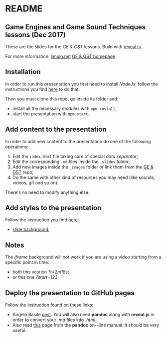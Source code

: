 # README

## Game Engines and Game Sound Techniques lessons (Dec 2017)

These are the slides for the _GE & GST_ lessons. Build with [reveal.js](https://github.com/hakimel/reveal.js).

For more information:
[limulo.net](http://www.limulo.net/)
[GE & GST homepage](https://limulo.github.io/game-sound-sae2017/)

## Installation

In order to run this presentation you first need to install _NodeJs_: follow the instructions you find [here](http://www.limulo.net/wiki/index.php?title=Reveal.js) to do that.

Then you must clone this repo, go inside its folder and:
* install all the necessary _modules_ with `npm install`;
* start the presentation with `npm start`.

## Add content to the presentation

In order to add new content to the presentation do one of the following operations:

1. Edit the `index.html` file taking care of special _data separator_;
2. Edit the corresponding `.md` files inside the `_slides` folder;
3. Add new images inside the `_images` folder or link them from the [GE & GST](https://github.com/Limulo/game-sound-sae2017) repo;
4. Do the same with other kind of resources you may need (like sounds, videos, gif and so on).

There's no need to modify anything else.

## Add styles to the presentation

Follow the instruction you find [here](https://github.com/hakimel/reveal.js#instructions):
* [slide background](https://github.com/hakimel/reveal.js#slide-backgrounds);

## Notes

The _iframe_ background will not work if you are using a video starting from a specific point in time:
* both this vesrion _?t=2m18s_;
* or this one _?start=123_;

## Deploy the presentation to GitHub pages

Follow the instruction found on these links:
* Angelo Basile [post](http://anbasile.github.io/programming/2015/12/25/hosting-reveal-pres-on-github/). You will also need **pandoc** along with **reveal.js** in order to convert your _.md_ files into _.html_; 
* Also read [this](http://pandoc.org/MANUAL.html#producing-slide-shows-with-pandoc) page from the **pandoc** on--line manual. It should be very useful.

